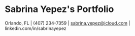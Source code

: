 # Sabrina Yepez's Portfolio
Orlando, FL | (407) 234-7359 | sabrina.yepez@icloud.com | linkedin.com/in/sabrinayepez 
